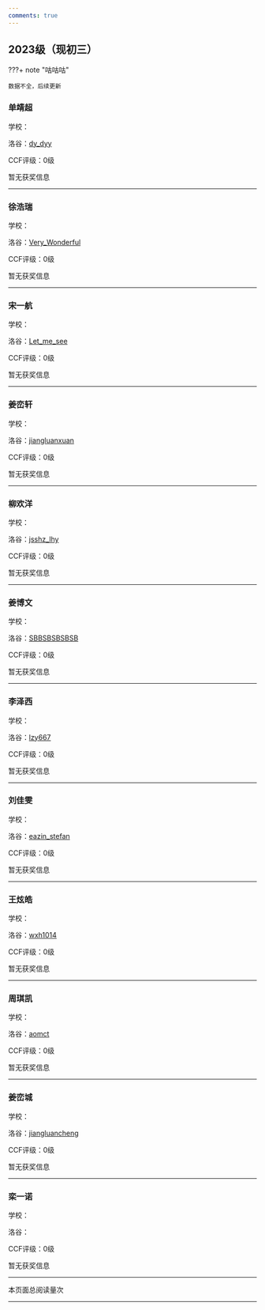 ```yaml
---
comments: true
---
```


<script languange="JavaScript">
        var password=""
        password=prompt('本页面涉及个人隐私，请输入密码','');
        function custom_close()
        {
            window.opener=null;
            window.open('','_self');
            window.close();        
        }   
        if  (password !='01111111')
            {alert("密码错误")
            
            custom_close();            
            alert("即将返回上一页")
            window.location.href='https://elationaha.github.io/LZYZ-OI-Wiki/member/emm';
            }
  </script>

## 2023级（现初三）

???+ note "咕咕咕"

    数据不全，后续更新

### 单靖超

学校：

洛谷：[dy_dyy](https://www.luogu.com.cn/user/748102)

CCF评级：0级

暂无获奖信息

------------

### 徐浩瑞

学校：

洛谷：[Very_Wonderful](https://luogu.com.cn/user/1042318)

CCF评级：0级

暂无获奖信息

------------

### 宋一航

学校：

洛谷：[Let_me_see](https://www.luogu.com.cn/user/775148)

CCF评级：0级

暂无获奖信息

------------

### 姜峦轩

学校：

洛谷：[jiangluanxuan](https://www.luogu.com.cn/user/1042407)

CCF评级：0级

暂无获奖信息

------------

### 柳欢洋

学校：

洛谷：[jsshz_lhy](https://www.luogu.com.cn/user/1043329)

CCF评级：0级

暂无获奖信息

------------

### 姜博文

学校：

洛谷：[SBBSBSBSBSB](https://www.luogu.com.cn/user/1042363)

CCF评级：0级

暂无获奖信息

------------

### 李泽西

学校：

洛谷：[lzy667](https://www.luogu.com.cn/user/1042216)

CCF评级：0级

暂无获奖信息

------------

### 刘佳雯

学校：

洛谷：[eazin_stefan](https://www.luogu.com.cn/chat)

CCF评级：0级

暂无获奖信息

------------

### 王炫皓

学校：

洛谷：[wxh1014](https://www.luogu.com.cn/user/755650)

CCF评级：0级

暂无获奖信息

------------

### 周琪凯

学校：

洛谷：[aomct](https://www.luogu.com.cn/user/1043310)

CCF评级：0级

暂无获奖信息

------------

### 姜峦城

学校：

洛谷：[jiangluancheng](https://www.luogu.com.cn/user/1271511)

CCF评级：0级

暂无获奖信息

------------

### 栾一诺

学校：

洛谷：

CCF评级：0级

暂无获奖信息

------------

<span id="busuanzi_container_page_pv">本页面总阅读量<span id="busuanzi_value_page_pv"></span>次</span>

------------